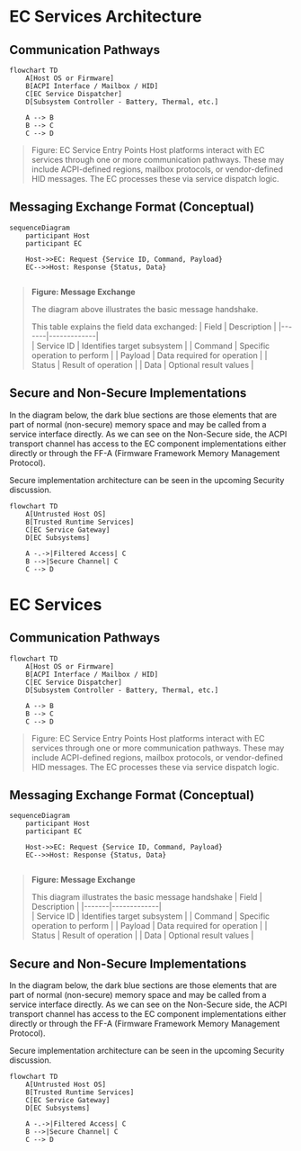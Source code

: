 # EC Services Architecture


## Communication Pathways
```mermaid
flowchart TD
    A[Host OS or Firmware]
    B[ACPI Interface / Mailbox / HID]
    C[EC Service Dispatcher]
    D[Subsystem Controller - Battery, Thermal, etc.]

    A --> B
    B --> C
    C --> D
```
> Figure: EC Service Entry Points
> Host platforms interact with EC services through one or more communication pathways. These may include ACPI-defined regions, mailbox protocols, or vendor-defined HID messages. The EC processes these via service dispatch logic.

## Messaging Exchange Format (Conceptual) 
```mermaid
sequenceDiagram
    participant Host
    participant EC

    Host->>EC: Request {Service ID, Command, Payload}
    EC-->>Host: Response {Status, Data}
  
```
> __Figure: Message Exchange__
>
> The diagram above illustrates the basic message handshake.
>
> This table explains the field data exchanged:
> | Field | Description |
> |-------|-------------|   
> | Service ID | Identifies target subsystem |
> | Command | Specific operation to perform |
> | Payload | Data required for operation |
> | Status | Result of operation |
> | Data | Optional result values |


## Secure and Non-Secure Implementations
In the diagram below, the dark blue sections are those elements that are part of normal (non-secure) memory space and may be called from a service interface directly.  As we can see on the Non-Secure side, the ACPI transport channel has access to the EC component implementations either directly or through the FF-A (Firmware Framework Memory Management Protocol).

Secure implementation architecture can be seen in the upcoming Security discussion.

```mermaid
flowchart TD
    A[Untrusted Host OS]
    B[Trusted Runtime Services]
    C[EC Service Gateway]
    D[EC Subsystems]

    A -.->|Filtered Access| C
    B -->|Secure Channel| C
    C --> D
```
# EC Services


## Communication Pathways
```mermaid
flowchart TD
    A[Host OS or Firmware]
    B[ACPI Interface / Mailbox / HID]
    C[EC Service Dispatcher]
    D[Subsystem Controller - Battery, Thermal, etc.]

    A --> B
    B --> C
    C --> D
```
> Figure: EC Service Entry Points
> Host platforms interact with EC services through one or more communication pathways. These may include ACPI-defined regions, mailbox protocols, or vendor-defined HID messages. The EC processes these via service dispatch logic.

## Messaging Exchange Format (Conceptual) 
```mermaid
sequenceDiagram
    participant Host
    participant EC

    Host->>EC: Request {Service ID, Command, Payload}
    EC-->>Host: Response {Status, Data}
  
```
> __Figure: Message Exchange__
>
> This diagram illustrates the basic message handshake
> | Field | Description |
> |-------|-------------|   
> | Service ID | Identifies target subsystem |
> | Command | Specific operation to perform |
> | Payload | Data required for operation |
> | Status | Result of operation |
> | Data | Optional result values |


## Secure and Non-Secure Implementations
In the diagram below, the dark blue sections are those elements that are part of normal (non-secure) memory space and may be called from a service interface directly.  As we can see on the Non-Secure side, the ACPI transport channel has access to the EC component implementations either directly or through the FF-A (Firmware Framework Memory Management Protocol).

Secure implementation architecture can be seen in the upcoming Security discussion.

```mermaid
flowchart TD
    A[Untrusted Host OS]
    B[Trusted Runtime Services]
    C[EC Service Gateway]
    D[EC Subsystems]

    A -.->|Filtered Access| C
    B -->|Secure Channel| C
    C --> D
```
